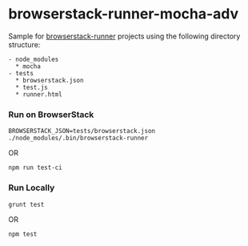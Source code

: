 # browserstack-runner-mocha-adv

Sample for [browserstack-runner](https://github.com/browserstack/browserstack-runner) projects using the following directory structure:
````
- node_modules
  * mocha
- tests
  * browserstack.json
  * test.js
  * runner.html
````

### Run on BrowserStack
`BROWSERSTACK_JSON=tests/browserstack.json ./node_modules/.bin/browserstack-runner`

OR

`npm run test-ci`


### Run Locally
`grunt test`

OR

`npm test`

